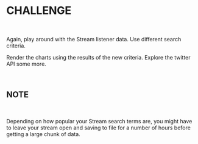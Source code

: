 CHALLENGE
=========

 

Again, play around with the Stream listener data. Use different search criteria.

Render the charts using the results of the new criteria. Explore the twitter API
some more.

 

NOTE
----

 

Depending on how popular your Stream search terms are, you might have to leave
your stream open and saving to file for a number of hours before getting a large
chunk of data.
